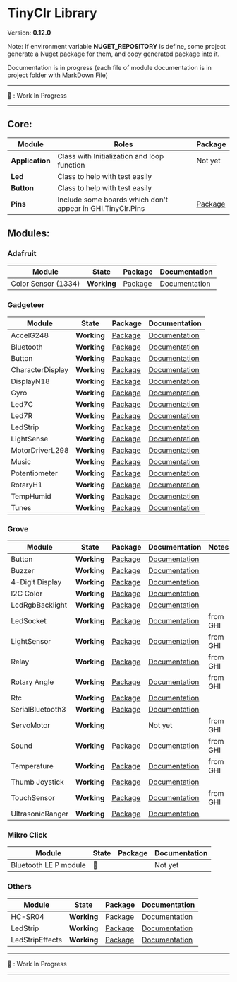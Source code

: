 # TinyClr Library
Version: __0.12.0__

Note: If environment variable __NUGET_REPOSITORY__ is define, some project generate a Nuget package for them, and copy generated package into it.

Documentation is in progress (each file of module documentation is in project folder with MarkDown File)

***
:construction: : Work In Progress
***

## Core:
Module              | Roles       | Package                                                                                            
------------------- | ----------- | -------------------------------------------------------------------------------------------------- 
 __Application__ | Class with Initialization and loop function | Not yet
__Led__ | Class to help with test easily |
__Button__ | Class to help with test easily |
__Pins__ | Include some boards which don't appear in GHI.TinyClr.Pins | [Package](https://www.bauland.fr/Nuget/Download?Path=Bauland.Pins.0.12.0.nupkg)

## Modules:

### Adafruit

Module              | State       | Package                                                                                             | Documentation
------------------- | ----------- | --------------------------------------------------------------------------------------------------- | ----------------------------------------------------------------------------------------------------------------------
Color Sensor (1334) | __Working__ | [Package](https://www.bauland.fr/Nuget/Download?Path=Bauland.Adafruit.ColorSensor1334.0.12.0.nupkg) | [Documentation](https://github.com/bauland/TinyClrLib/blob/master/Modules/Adafruit/ColorSensor1334/ColorSensor1334.md) 

### Gadgeteer

Module           | State       | Package                                                                                               | Documentation
---------------- | ----------- | ----------------------------------------------------------------------------------------------------- | -------------
AccelG248        | __Working__ | [Package](https://www.bauland.fr/Nuget/Download?Path=Bauland.Gadgeteer.AccelG248.0.12.0.nupkg)        | [Documentation](https://github.com/bauland/TinyClrLib/blob/master/Modules/Gadgeteer/AccelG248/AccelG248.md)
Bluetooth		 | __Working__ | [Package](https://www.bauland.fr/Nuget/Download?Path=Bauland.Gadgeteer.Bluetooth.0.12.0.nupkg)        | [Documentation](https://github.com/bauland/TinyClrLib/blob/master/Modules/Gadgeteer/Bluetooth/Bluetooth.md)
Button           | __Working__ | [Package](https://www.bauland.fr/Nuget/Download?Path=Bauland.Gadgeteer.Button.0.12.0.nupkg)           | [Documentation](https://github.com/bauland/TinyClrLib/blob/master/Modules/Gadgeteer/Button/Button.md)
CharacterDisplay | __Working__ | [Package](https://www.bauland.fr/Nuget/Download?Path=Bauland.Gadgeteer.CharacterDisplay.0.12.0.nupkg) | [Documentation](https://github.com/bauland/TinyClrLib/blob/master/Modules/Gadgeteer/CharacterDisplay/CharacterDisplay.md)
DisplayN18       | __Working__ | [Package](https://www.bauland.fr/Nuget/Download?Path=Bauland.Gadgeteer.DisplayN18.0.12.0.nupkg)       | [Documentation](https://github.com/bauland/TinyClrLib/blob/master/Modules/Gadgeteer/DisplayN18/DisplayN18.md)
Gyro             | __Working__ | [Package](https://www.bauland.fr/Nuget/Download?Path=Bauland.Gadgeteer.Gyro.0.12.0.nupkg)             | [Documentation](https://github.com/bauland/TinyClrLib/blob/master/Modules/Gadgeteer/Gyro/Gyro.md)
Led7C            | __Working__ | [Package](https://www.bauland.fr/Nuget/Download?Path=Bauland.Gadgeteer.Led7C.0.12.0.nupkg)            | [Documentation](https://github.com/bauland/TinyClrLib/blob/master/Modules/Gadgeteer/Led7C/Led7C.md)
Led7R            | __Working__ | [Package](https://www.bauland.fr/Nuget/Download?Path=Bauland.Gadgeteer.Led7R.0.12.0.nupkg)            | [Documentation](https://github.com/bauland/TinyClrLib/blob/master/Modules/Gadgeteer/Led7R/Led7R.md)
LedStrip         | __Working__ | [Package](https://www.bauland.fr/Nuget/Download?Path=Bauland.Gadgeteer.LedStrip.0.12.0.nupkg)         | [Documentation](https://github.com/bauland/TinyClrLib/blob/master/Modules/Gadgeteer/LedStrip/LedStrip.md)
LightSense       | __Working__ | [Package](https://www.bauland.fr/Nuget/Download?Path=Bauland.Gadgeteer.LightSense.0.12.0.nupkg)       | [Documentation](https://github.com/bauland/TinyClrLib/blob/master/Modules/Gadgeteer/LightSense/LightSense.md)
MotorDriverL298  | __Working__ | [Package](https://www.bauland.fr/Nuget/Download?Path=Bauland.Gadgeteer.MotorDriverL298.0.12.0.nupkg)  | [Documentation](https://github.com/bauland/TinyClrLib/blob/master/Modules/Gadgeteer/MotorDriverL298/MotorDriverL298.md)
Music            | __Working__ | [Package](https://www.bauland.fr/Nuget/Download?Path=Bauland.Gadgeteer.Music.0.12.0.nupkg)            | [Documentation](https://github.com/bauland/TinyClrLib/blob/master/Modules/Gadgeteer/Music/Music.md)
Potentiometer    | __Working__ | [Package](https://www.bauland.fr/Nuget/Download?Path=Bauland.Gadgeteer.Potentiometer.0.12.0.nupkg)    | [Documentation](https://github.com/bauland/TinyClrLib/blob/master/Modules/Gadgeteer/Potentiometer/Potentiometer.md)
RotaryH1         | __Working__ | [Package](https://www.bauland.fr/Nuget/Download?Path=Bauland.Gadgeteer.RotaryH1.0.12.0.nupkg)         | [Documentation](https://github.com/bauland/TinyClrLib/blob/master/Modules/Gadgeteer/RotaryH1/RotaryH1.md)
TempHumid        | __Working__ | [Package](https://www.bauland.fr/Nuget/Download?Path=Bauland.Gadgeteer.TempHumid.0.12.0.nupkg)        | [Documentation](https://github.com/bauland/TinyClrLib/blob/master/Modules/Gadgeteer/TempHumid/TempHumid.md)
Tunes            | __Working__ | [Package](https://www.bauland.fr/Nuget/Download?Path=Bauland.Gadgeteer.Tunes.0.12.0.nupkg)            | [Documentation](https://github.com/bauland/TinyClrLib/blob/master/Modules/Gadgeteer/Tunes/Tunes.md)

### Grove

Module          | State          | Package                                                                                           | Documentation                                                                                                           | Notes
--------------- | -------------- | ------------------------------------------------------------------------------------------------- | ----------------------------------------------------------------------------------------------------------------------- | -----
Button          | __Working__    | [Package](https://www.bauland.fr/Nuget/Download?Path=Bauland.Grove.Button.0.12.0.nupkg)           | [Documentation](https://github.com/bauland/TinyClrLib/blob/master/Modules/Grove/Button/Button.md)                       | 
Buzzer          | __Working__    | [Package](https://www.bauland.fr/Nuget/Download?Path=Bauland.Grove.Buzzer.0.12.0.nupkg)           | [Documentation](https://github.com/bauland/TinyClrLib/tree/master/Modules/Grove/Buzzer/Buzzer.md)                       |
4-Digit Display | __Working__    | [Package](https://www.bauland.fr/Nuget/Download?Path=Bauland.Grove.FourDigitDisplay.0.12.0.nupkg) | [Documentation](https://github.com/bauland/TinyClrLib/blob/master/Modules/Grove/FourDigitDisplay/FourDigitDisplay.md)   |
I2C Color       | __Working__    | [Package](https://www.bauland.fr/Nuget/Download?Path=Bauland.Grove.I2cColorSensor.0.12.0.nupkg)   | [Documentation](https://github.com/bauland/TinyClrLib/blob/master/Modules/Grove/I2cColorSensor/I2cColorSensor.md)       |
LcdRgbBacklight | __Working__    | [Package](https://www.bauland.fr/Nuget/Download?Path=Bauland.Grove.LcdRgbBacklight.0.12.0.nupkg)  | [Documentation](https://github.com/bauland/TinyClrLib/blob/master/Modules/Grove/LcdRgbBacklight/LcdRgbBacklight.md)     |
LedSocket       | __Working__    | [Package](https://www.bauland.fr/Nuget/Download?Path=Bauland.Grove.Led.0.12.0.nupkg)              | [Documentation](https://github.com/bauland/TinyClrLib/blob/master/Modules/Grove/Led/Led.md)                             | from GHI
LightSensor     | __Working__    | [Package](https://www.bauland.fr/Nuget/Download?Path=Bauland.Grove.LightSensor.0.12.0.nupkg)      | [Documentation](https://github.com/bauland/TinyClrLib/blob/master/Modules/Grove/LightSensor/LightSensor.md)             | from GHI
Relay           | __Working__    | [Package](https://www.bauland.fr/Nuget/Download?Path=Bauland.Grove.Relay.0.12.0.nupkg)            | [Documentation](https://github.com/bauland/TinyClrLib/blob/master/Modules/Grove/Relay/Relay.md)                         | from GHI
Rotary Angle    | __Working__    | [Package](https://www.bauland.fr/Nuget/Download?Path=Bauland.Grove.RotaryAngleSensor.0.12.0.nupkg)| [Documentation](https://github.com/bauland/TinyClrLib/blob/master/Modules/Grove/RotaryAngleSensor/RotaryAngleSensor.md) | from GHI
Rtc             | __Working__    | [Package](https://www.bauland.fr/Nuget/Download?Path=Bauland.Grove.Rtc.0.12.0.nupkg)              | [Documentation](https://github.com/bauland/TinyClrLib/blob/master/Modules/Grove/Rtc/Rtc.md)                             |
SerialBluetooth3| __Working__    | [Package](https://www.bauland.fr/Nuget/Download?Path=Bauland.Grove.SerialBluetooth3.0.12.0.nupkg) | [Documentation](https://github.com/bauland/TinyClrLib/blob/master/Modules/Grove/SerialBluetooth3/SerialBluetooth3.md)   | 
ServoMotor      | __Working__    |                                                                                                   | Not yet                                                                                                                 | from GHI
Sound           | __Working__    | [Package](https://www.bauland.fr/Nuget/Download?Path=Bauland.Grove.SoundSensor.0.12.0.nupkg)      | [Documentation](https://github.com/bauland/TinyClrLib/blob/master/Modules/Grove/SoundSensor/SoundSensor.md)             | from GHI
Temperature     | __Working__    | [Package](https://www.bauland.fr/Nuget/Download?Path=Bauland.Grove.SoundSensor.0.12.0.nupkg)      | [Documentation](https://github.com/bauland/TinyClrLib/blob/master/Modules/Grove/TemperatureSensor/TemperatureSensor.md) | from GHI
Thumb Joystick  | __Working__    | [Package](https://www.bauland.fr/Nuget/Download?Path=Bauland.Grove.ThumbJoystick.0.12.0.nupkg)    | [Documentation](https://github.com/bauland/TinyClrLib/blob/master/Modules/Grove/Thumb_Joystick/Thumb_Joystick.md)       |
TouchSensor     | __Working__    | [Package](https://www.bauland.fr/Nuget/Download?Path=Bauland.Grove.TemperatureSensor.0.12.0.nupkg)| [Documentation](https://github.com/bauland/TinyClrLib/blob/master/Modules/Grove/TouchSensor/TouchSensor.md)             | from GHI 
UltrasonicRanger| __Working__    | [Package](https://www.bauland.fr/Nuget/Download?Path=Bauland.Grove.UltrasonicRanger.0.12.0.nupkg) | [Documentation](https://github.com/bauland/TinyClrLib/blob/master/Modules/Grove/UltrasonicRanger/UltrasonicRanger.md)   |

### Mikro Click

Module                | State          | Package     | Documentation
--------------------- | -------------- | ----------- | -------------
Bluetooth LE P module | :construction: |             | Not yet

### Others

Module          | State       | Package                                                                                 | Documentation
--------------- | ----------- | --------------------------------------------------------------------------------------- | -------------
HC-SR04         | __Working__ | [Package](https://www.bauland.fr/Nuget/Download?Path=Bauland.Other.HCSR04.0.12.0.nupkg) | [Documentation](https://github.com/bauland/TinyClrLib/blob/master/Modules/Others/HCSR04/HC-SR04.md)
LedStrip        | __Working__ | [Package](https://www.bauland.fr/Nuget/Download?Path=Bauland.Others.LedStrip.0.12.0.nupkg) | [Documentation](https://github.com/bauland/TinyClrLib/blob/master/Modules/Others/LedStrip_APA102/LedStrip.md)
LedStripEffects | __Working__ | [Package](https://www.bauland.fr/Nuget/Download?Path=Bauland.Others.LedStripEffects.0.12.0.nupkg) | [Documentation](https://github.com/bauland/TinyClrLib/blob/master/Modules/Others/LedStripEffects/LedStripEffects.md)

***
:construction: : Work In Progress
***